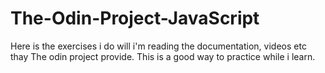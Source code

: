 # The-Odin-Project-JavaScript
Here is the exercises i do will i'm reading the documentation, videos etc thay The odin project provide. This is a good way to practice while i learn.
